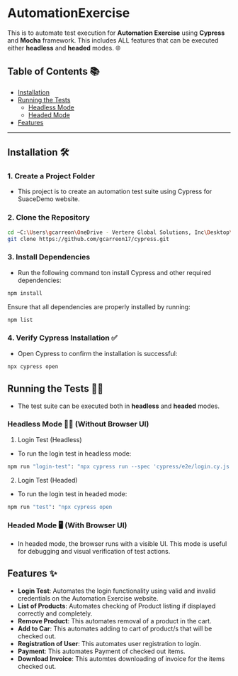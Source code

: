 # AutomationExercise

This is to automate test execution for **Automation Exercise** using **Cypress** and **Mocha** framework. This includes ALL features that can be executed either  **headless** and **headed** modes. 🌐

## Table of Contents 📚

- [Installation](#installation)
- [Running the Tests](#running-the-tests)
  - [Headless Mode](#headless-mode)
  - [Headed Mode](#headed-mode)
- [Features](#features)

---

## Installation 🛠️

### 1. Create a Project Folder
- This project is to create an automation test suite using Cypress for SuaceDemo website.

### 2. Clone the Repository

```bash
cd ~C:\Users\gcarreon\OneDrive - Vertere Global Solutions, Inc\Desktop\Cypress\cypress>
git clone https://github.com/gcarreon17/cypress.git
```
### 3. Install Dependencies

- Run the following command ton install Cypress and other required dependencies:
 
 ```bash
 npm install
 ```
  Ensure that all dependencies are properly installed by running:
 
 ```bash
 npm list
 ```

 ### 4. Verify Cypress Installation ✅
 
 - Open Cypress to confirm the installation is successful:
 
 ```bash
 npx cypress open
 ```

## Running the Tests 🏃‍♂️
- The test suite can be executed both in **headless** and **headed** modes.

### Headless Mode 🧑‍💻 (Without Browser UI)

1. Login Test (Headless)
- To run the login test in headless mode:

```bash
npm run "login-test": "npx cypress run --spec 'cypress/e2e/login.cy.js' --browser chrome"
```

2. Login Test (Headed)
- To run the login test in headed mode:

```bash
npm run "test": "npx cypress open
```

### Headed Mode 🖥️ (With Browser UI)
- In headed mode, the browser runs with a visible UI. This mode is useful for debugging and visual verification of test actions.


## Features ✨

- **Login Test**: Automates the login functionality using valid and invalid credentials on the Automation Exercise website.
- **List of Products**: Automates checking of Product listing if displayed correctly and completely.
- **Remove Product**: This automates removal of a product in the cart.
- **Add to Car**: This automates adding to cart of product/s that will be checked out.
- **Registration of User**: This automates user registration to login.
- **Payment**: This automates Payment of checked out items.
- **Download Invoice**: This automtes downloading of invoice for the items checked out.



